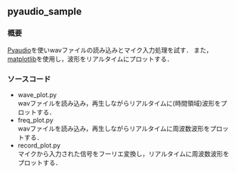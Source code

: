 ## pyaudio_sample
### 概要
[Pyaudio](https://people.csail.mit.edu/hubert/pyaudio/docs/)を使いwavファイルの読み込みとマイク入力処理を試す．
また，[matplotlib](https://matplotlib.org/)を使用し，波形をリアルタイムにプロットする．

### ソースコード
- wave_plot.py  
  wavファイルを読み込み，再生しながらリアルタイムに(時間領域)波形をプロットする．
- freq_plot.py  
  wavファイルを読み込み，再生しながらリアルタイムに周波数波形をプロットする．
- record_plot.py  
  マイクから入力された信号をフーリエ変換し，リアルタイムに周波数波形をプロットする．
